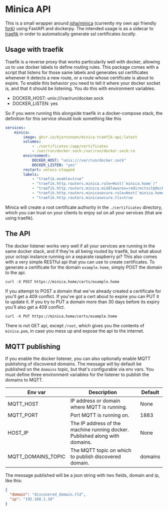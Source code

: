 # Minica API
This is a small wrapper around [jsha/minica](https://github.com/jsha/minica) (currently my own api friendly
[fork](https://github.com/bjornsnoen/minica)) using FastAPI and dockerpy.
The intended usage is as a sidecar to [traefik](https://traefik.io) in order to automatically generate ssl
certificates _locally_.

## Usage with traefik
Traefik is a reverse proxy that works particularily well with docker, allowing us to use docker labels to
define routing rules. This package comes with a script that listens for those same labels and generates
ssl certificates whenever it detects a new route, or a route whose certificate is about to expire.
To enable this behavior you need to tell it where your docker socket is, and that it should be listening.
You do this with environment variables.

* DOCKER_HOST: unix:///var/run/docker.sock
* DOCKER_LISTEN: yes

So if you were running this alongside traefik in a docker-compose stack, the definition for this service
should look something like this

```yml
services:
    minica:
        image: ghcr.io/bjornsnoen/minica-traefik-api:latest
        volumes:
            - ./certificates:/app/certificates
            - /var/run/docker.sock:/var/run/docker.sock:ro
        environment:
            DOCKER_HOST: "unix:///var/run/docker.sock"
            DOCKER_LISTEN: "yes"
        restart: unless-stopped
        labels:
            - "traefik.enable=true"
            - "traefik.http.routers.minica.rule=Host(`minica.home`)"
            - "traefik.http.routers.minica.middlewares=redirectssl@docker"
            - "traefik.http.routers.minicasecure.rule=Host(`minica.home`)"
            - "traefik.http.routers.minicasecure.tls=true
```

Minica will create a root certificate authority in the `./certificates` directory, which you can trust
on your clients to enjoy ssl on all your services (that are using traefik).

## The API
The docker listener works very well if all your services are running in the same docker stack, and if
they're all being routed by traefik, but what about your octopi instance running on a separate raspberry
pi? This also comes with a very simple RESTful api that you can use to create certificates.
To generate a certificate for the domain `example.home`, simply POST the domain to the api.
    
`curl -X POST https://minica.home/certs/example.home`

If you attempt to POST a domain that we've already created a certificate for you'll get a 409 conflict.
If you've got a cert about to expire you can PUT it to update it. If you try to PUT a domain more than
30 days before its expiry you'll also get a 409 conflict.

`curl -X PUT https://minica.home/certs/example.home`

There is not GET api, except `/root`, which gives you the contents of `minica.pem`, in case you mess
up and expose the api to the internet.

## MQTT publishing
If you enable the docker listener, you can also optionally enable MQTT publishing of discovered domains.
The message will by default be published on the `domains` topic, but that's configurable via env vars.
You must define three environment variables for the listener to publish the domains to MQTT.

| Env var            | Description                                                                 | Default |
|--------------------|-----------------------------------------------------------------------------|---------|
| MQTT_HOST          | IP address or domain where MQTT is running.                                 | None    |
| MQTT_PORT          | Port MQTT is running on.                                                    | 1883    |
| HOST_IP            | The IP address of the machine running docker. Published along with domains. | None    |
| MQTT_DOMAINS_TOPIC | The MQTT topic on which to publish discovered domain.                       | domains |

The message published will be a json string with two fields, domain and ip, like this:
```json
{
  "domain": "discovered_domain.tld",
  "ip": "192.168.1.10"
}
```